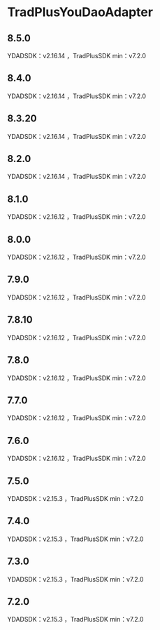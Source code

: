 # TradPlusYouDaoAdapter

## 8.5.0

YDADSDK：v2.16.14 ，TradPlusSDK min：v7.2.0

## 8.4.0

YDADSDK：v2.16.14 ，TradPlusSDK min：v7.2.0

## 8.3.20

YDADSDK：v2.16.14 ，TradPlusSDK min：v7.2.0

## 8.2.0

YDADSDK：v2.16.14 ，TradPlusSDK min：v7.2.0

## 8.1.0

YDADSDK：v2.16.12 ，TradPlusSDK min：v7.2.0

## 8.0.0

YDADSDK：v2.16.12 ，TradPlusSDK min：v7.2.0

## 7.9.0

YDADSDK：v2.16.12 ，TradPlusSDK min：v7.2.0

## 7.8.10

YDADSDK：v2.16.12 ，TradPlusSDK min：v7.2.0

## 7.8.0

YDADSDK：v2.16.12 ，TradPlusSDK min：v7.2.0

## 7.7.0

YDADSDK：v2.16.12 ，TradPlusSDK min：v7.2.0

## 7.6.0

YDADSDK：v2.16.12 ，TradPlusSDK min：v7.2.0

## 7.5.0

YDADSDK：v2.15.3 ，TradPlusSDK min：v7.2.0

## 7.4.0

YDADSDK：v2.15.3 ，TradPlusSDK min：v7.2.0

## 7.3.0

YDADSDK：v2.15.3 ，TradPlusSDK min：v7.2.0

## 7.2.0

YDADSDK：v2.15.3 ，TradPlusSDK min：v7.2.0